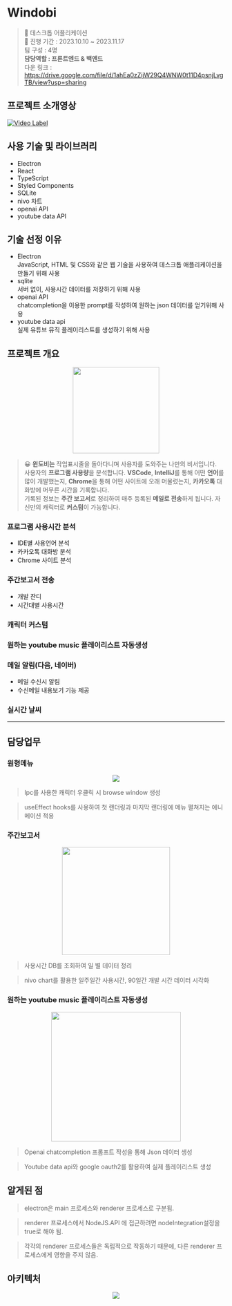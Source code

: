 # Windobi

> 📱 데스크톱 어플리케이션  
> 📆 진행 기간 : 2023.10.10 ~ 2023.11.17  
> 팀 구성 : 4명  
> **담당역할 : 프론트엔드 & 백엔드**  
> 다운 링크 : https://drive.google.com/file/d/1ahEa0zZijW29Q4WNW0t11D4psnjLvgTB/view?usp=sharing  

## 프로젝트 소개영상
[![Video Label](http://img.youtube.com/vi/UjIa21FY2bo/0.jpg)](https://www.youtube.com/watch?v=UjIa21FY2bo)

## 사용 기술 및 라이브러리

- Electron
- React
- TypeScript
- Styled Components
- SQLite
- nivo 차트
- openai API
- youtube data API

## 기술 선정 이유

- Electron  
  JavaScript, HTML 및 CSS와 같은 웹 기술을 사용하여 데스크톱 애플리케이션을 만들기 위해 사용
- sqlite  
  서버 없이, 사용시간 데이터를 저장하기 위해 사용
- openai API  
  chatcompletion을 이용한 prompt를 작성하여 원하는 json 데이터를 얻기위해 사용
- youtube data api  
  실제 유튜브 뮤직 플레이리스트를 생성하기 위해 사용

## 프로젝트 개요

<p align="center">
<img src="https://github.com/mincheolsong/Windobi/assets/80660585/8b694828-458c-4be7-8683-e5f3c3e05a9f" height="200px"/></p>

> 😀 **윈도비는** 작업표시줄을 돌아다니며 사용자를 도와주는 나만의 비서입니다.<br> 사용자의 **프로그램 사용량**을 분석합니다. **VSCode**, **IntelliJ**를 통해 어떤 **언어**를 많이 개발했는지, **Chrome**을 통해 어떤 사이트에 오래 머물렀는지, **카카오톡** 대화방에 머무른 시간을 기록합니다.<br> 기록된 정보는 **주간 보고서**로 정리하여 매주 등록된 **메일로 전송**하게 됩니다.
> 자신만의 캐릭터로 **커스텀**이 가능합니다.

### 프로그램 사용시간 분석

- IDE별 사용언어 분석
- 카카오톡 대화방 분석
- Chrome 사이트 분석

### 주간보고서 전송

- 개발 잔디
- 시간대별 사용시간

### 캐릭터 커스텀

### 원하는 youtube music 플레이리스트 자동생성

### 메일 알림(다음, 네이버)

- 메일 수신시 알림
- 수신메일 내용보기 기능 제공

### 실시간 날씨

---

## 담당업무

### 원형메뉴

<p align="center"><img src="https://github.com/mincheolsong/Windobi/assets/80660585/000c264d-c86e-49b5-af47-4e5ac18cc4c7"/></p>

> Ipc를 사용한 캐릭터 우클릭 시 browse window 생성

> useEffect hooks를 사용하여 첫 랜더링과 마지막 랜더링에 메뉴 펼쳐지는 에니메이션 적용

### 주간보고서

<p align="center"><img src="https://github.com/mincheolsong/Windobi/assets/80660585/20e470e0-42f8-4701-800d-4255ba834806" height="250px"/></p>

> 사용시간 DB를 조회하여 일 별 데이터 정리

> nivo chart를 활용한 일주일간 사용시간, 90일간 개발 시간 데이터 시각화

### 원하는 youtube music 플레이리스트 자동생성

<p align="center"><img src="https://github.com/mincheolsong/Windobi/assets/80660585/80120658-d4f8-4e9a-9209-d86aa14f397d" height="300"/></p>

> Openai chatcompletion 프롬프트 작성을 통해 Json 데이터 생성

> Youtube data api와 google oauth2를 활용하여 실제 플레이리스트 생성

## 알게된 점

> electron은 main 프로세스와 renderer 프로세스로 구분됨.

> renderer 프로세스에서 NodeJS.API 에 접근하려면 nodeIntegration설정을 true로 해야 됨.

> 각각의 renderer 프로세스들은 독립적으로 작동하기 때문에, 다른 renderer 프로세스에게 영향을 주지 않음.

## 아키텍처

<p align="center"><img src="https://github.com/mincheolsong/Windobi/assets/80660585/eb66b7a1-3959-4e70-a633-8dcb8d32343d"/></p>
